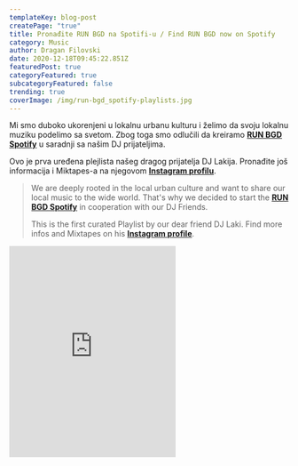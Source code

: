 ```yaml
---
templateKey: blog-post
createPage: "true"
title: Pronađite RUN BGD na Spotifi-u / Find RUN BGD now on Spotify
category: Music
author: Dragan Filovski
date: 2020-12-18T09:45:22.851Z
featuredPost: true
categoryFeatured: true
subcategoryFeatured: false
trending: true
coverImage: /img/run-bgd_spotify-playlists.jpg
---
```

Mi smo duboko ukorenjeni u lokalnu urbanu kulturu i želimo da svoju lokalnu muziku podelimo sa svetom. Zbog toga smo odlučili da kreiramo **[RUN BGD Spotify](https://open.spotify.com/user/8uwxenuiboyy5ijd66mlridpz?si=SwFcsl6gSNmfufXv71v4vA)** u saradnji sa našim DJ prijateljima.

Ovo je prva uređena plejlista našeg dragog prijatelja DJ Lakija. Pronađite još informacija i Miktapes-a na njegovom **[Instagram profilu](http://instragram.com/dj_laki)**.

> We are deeply rooted in the local urban culture and want to share our local music to the wide world. That's why we decided to start the **[RUN BGD Spotify](https://open.spotify.com/user/8uwxenuiboyy5ijd66mlridpz?si=k6NYQl61TMe3eEzrrIVwiw)** in cooperation with our DJ Friends.
>
> This is the first curated Playlist by our dear friend DJ Laki. Find more infos and Mixtapes on his **[Instagram profile](https://www.instagram.com/dj_laki/)**.

<iframe src="https://open.spotify.com/embed/playlist/3hOFlwSKfimVKUmWXzoQXO" width="300" height="380" frameborder="0" allowtransparency="true" allow="encrypted-media"></iframe>